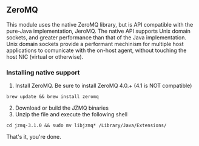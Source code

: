 ## ZeroMQ

This module uses the native ZeroMQ library, but is API compatible with the pure-Java implementation, JeroMQ. The native API supports Unix domain sockets, and greater performance than that of the Java implementation. Unix domain sockets provide a performant mechinism for multiple host applications to comunicate with the on-host agent, without touching the host NIC (virtual or otherwise). 

### Installing native support

1. Install ZeroMQ. Be sure to install ZeroMQ 4.0.+ (4.1 is NOT compatible)

```
brew update && brew install zeromq
```

2. Download or build the JZMQ binaries
3. Unzip the file and execute the following shell

```
cd jzmq-3.1.0 && sudo mv libjzmq* /Library/Java/Extensions/

```

That's it, you're done.